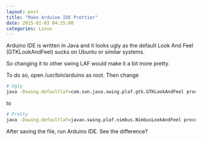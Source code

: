 ```yaml
---
layout: post
title: "Make Arduino IDE Prettier"
date: 2015-01-03 04:25:00
categories: Linux
---
```

Arduino IDE is written in Java and it looks ugly as the default Look And Feel
(GTKLookAndFeel) sucks on Ubuntu or similar systems.

So changing it to other swing LAF would make it a bit more pretty.

To do so, open /usr/bin/arduino as root. Then change

```bash
# Ugly
java -Dswing.defaultlaf=com.sun.java.swing.plaf.gtk.GTKLookAndFeel processing.app.Base "$@"
```

to

```bash
# Pretty
java -Dswing.defaultlaf=javax.swing.plaf.nimbus.NimbusLookAndFeel processing.app.Base "$@"
```

After saving the file, run Arduino IDE. See the difference?

